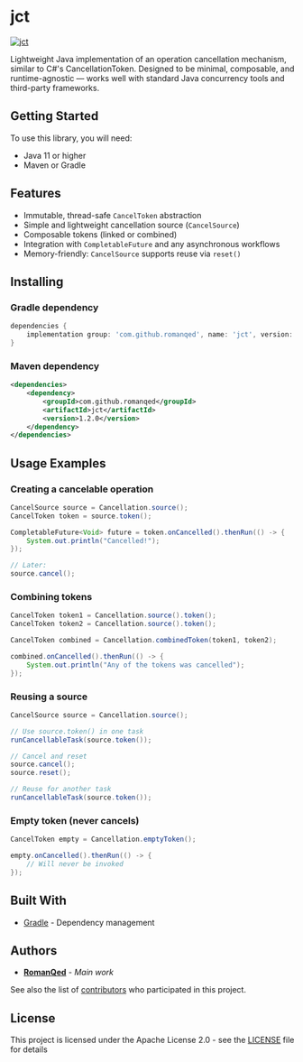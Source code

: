 # jct 

[![jct](https://img.shields.io/maven-central/v/com.github.romanqed/jct?strategy=releaseProperty&style=for-the-badge&label=jct&color=blue)](https://repo1.maven.org/maven2/com/github/romanqed/jct)

Lightweight Java implementation of an operation cancellation mechanism, similar to C#'s CancellationToken.
Designed to be minimal, composable, and runtime-agnostic — works well with standard Java concurrency tools and third-party frameworks.

## Getting Started

To use this library, you will need:

* Java 11 or higher
* Maven or Gradle

## Features

* Immutable, thread-safe `CancelToken` abstraction
* Simple and lightweight cancellation source (`CancelSource`)
* Composable tokens (linked or combined)
* Integration with `CompletableFuture` and any asynchronous workflows
* Memory-friendly: `CancelSource` supports reuse via `reset()`

## Installing

### Gradle dependency

```groovy
dependencies {
    implementation group: 'com.github.romanqed', name: 'jct', version: '1.2.0'
}
```

### Maven dependency

```xml
<dependencies>
    <dependency>
        <groupId>com.github.romanqed</groupId>
        <artifactId>jct</artifactId>
        <version>1.2.0</version>
    </dependency>
</dependencies>
```

## Usage Examples

### Creating a cancelable operation

```java
CancelSource source = Cancellation.source();
CancelToken token = source.token();

CompletableFuture<Void> future = token.onCancelled().thenRun(() -> {
    System.out.println("Cancelled!");
});

// Later:
source.cancel();
```

### Combining tokens

```java
CancelToken token1 = Cancellation.source().token();
CancelToken token2 = Cancellation.source().token();

CancelToken combined = Cancellation.combinedToken(token1, token2);

combined.onCancelled().thenRun(() -> {
    System.out.println("Any of the tokens was cancelled");
});
```

### Reusing a source

```java
CancelSource source = Cancellation.source();

// Use source.token() in one task
runCancellableTask(source.token());

// Cancel and reset
source.cancel();
source.reset();

// Reuse for another task
runCancellableTask(source.token());
```

### Empty token (never cancels)

```java
CancelToken empty = Cancellation.emptyToken();

empty.onCancelled().thenRun(() -> {
    // Will never be invoked
});
```

## Built With

* [Gradle](https://gradle.org) - Dependency management

## Authors

* **[RomanQed](https://github.com/RomanQed)** - *Main work*

See also the list of [contributors](https://github.com/RomanQed/jfunc/contributors)
who participated in this project.

## License

This project is licensed under the Apache License 2.0 - see the [LICENSE](LICENSE) file for details
